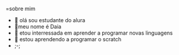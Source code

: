 =sobre mim
- 👋 olá sou estudante do alura 
- 👀meu nome é Daia
- 🌱 etou interressada em aprender a programar novas linguagens 
- 💞️ estou aprendendo a programar o scratch
- ;-;
